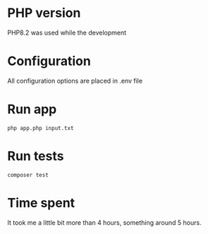 # PHP version
PHP8.2 was used while the development

# Configuration
All configuration options are placed in .env file

# Run app
```
php app.php input.txt
```

# Run tests
```
composer test
```

# Time spent
It took me a little bit more than 4 hours, something around 5 hours.
